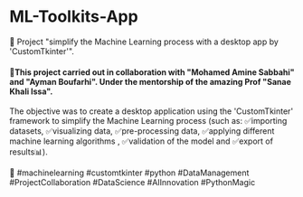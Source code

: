 # ML-Toolkits-App
🚀 Project "simplify the Machine Learning process with a desktop app by 'CustomTkinter'".

#### 🌟This project carried out in collaboration with "Mohamed Amine Sabbahi" and "Ayman Boufarhi". Under the mentorship of the amazing Prof "Sanae Khali Issa".

The objective was to create a desktop application using the 'CustomTkinter' framework to simplify the Machine Learning process (such as: ✅importing datasets, ✅visualizing data, ✅pre-processing data, ✅applying different machine learning algorithms , ✅validation of the model and ✅export of results📊).

🚀 #machinelearning #customtkinter #python #DataManagement #ProjectCollaboration #DataScience #AIInnovation #PythonMagic
